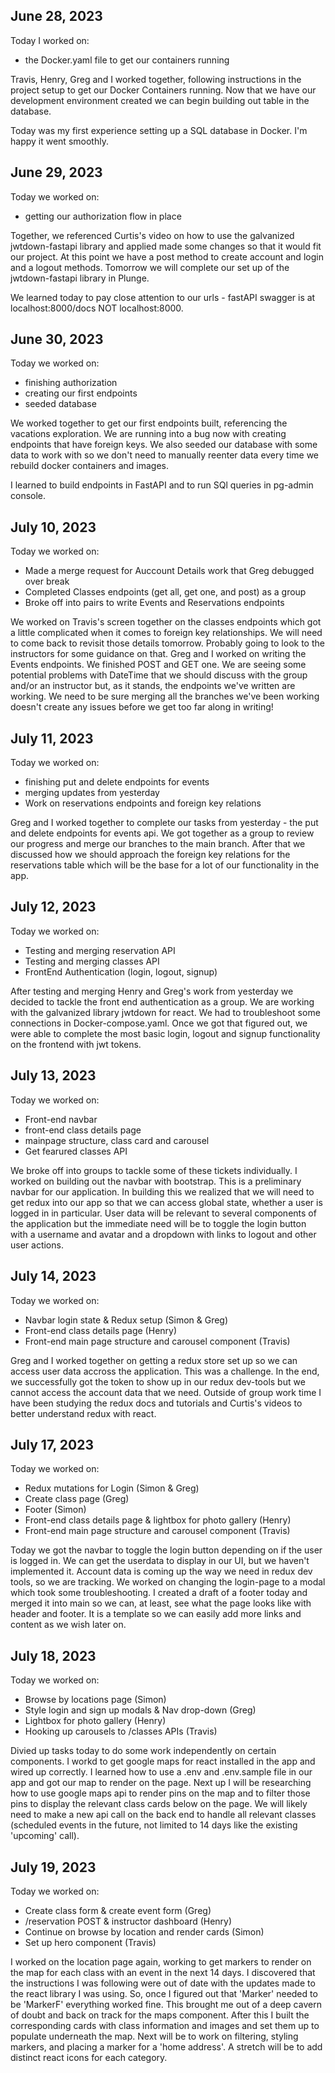 ## June 28, 2023

Today I worked on:

- the Docker.yaml file to get our containers running

Travis, Henry, Greg and I worked together, following instructions in the project setup to get our Docker Containers running. Now that we have our development environment created we can begin building out table in the database.

Today was my first experience setting up a SQL database in Docker. I'm happy it went smoothly.

## June 29, 2023

Today we worked on:

- getting our authorization flow in place

Together, we referenced Curtis's video on how to use the galvanized jwtdown-fastapi library and applied made some changes so that it would fit our project. At this point we have a post method to create account and login and a logout methods. Tomorrow we will complete our set up of the jwtdown-fastapi library in Plunge.

We learned today to pay close attention to our urls - fastAPI swagger is at localhost:8000/docs NOT localhost:8000.

## June 30, 2023

Today we worked on:

- finishing authorization
- creating our first endpoints
- seeded database

We worked together to get our first endpoints built, referencing the vacations exploration. We are running into a bug now with creating endpoints that have foreign keys. We also seeded our database with some data to work with so we don't need to manually reenter data every time we rebuild docker containers and images.

I learned to build endpoints in FastAPI and to run SQl queries in pg-admin console.

## July 10, 2023

Today we worked on:

- Made a merge request for Auccount Details work that Greg debugged over break
- Completed Classes endpoints (get all, get one, and post) as a group
- Broke off into pairs to write Events and Reservations endpoints

We worked on Travis's screen together on the classes endpoints which got a little complicated when it comes to foreign key relationships. We will need to come back to revisit those details tomorrow. Probably going to look to the instructors for some guidance on that. Greg and I worked on writing the Events endpoints. We finished POST and GET one. We are seeing some potential problems with DateTime that we should discuss with the group and/or an instructor but, as it stands, the endpoints we've written are working. We need to be sure merging all the branches we've been working doesn't create any issues before we get too far along in writing!

## July 11, 2023

Today we worked on:

- finishing put and delete endpoints for events
- merging updates from yesterday
- Work on reservations endpoints and foreign key relations

Greg and I worked together to complete our tasks from yesterday - the put and delete endpoints for events api. We got together as a group to review our progress and merge our branches to the main branch. After that we discussed how we should approach the foreign key relations for the reservations table which will be the base for a lot of our functionality in the app.

## July 12, 2023

Today we worked on:

- Testing and merging reservation API
- Testing and merging classes API
- FrontEnd Authentication (login, logout, signup)

After testing and merging Henry and Greg's work from yesterday we decided to tackle the front end authentication as a group. We are working with the galvanized library jwtdown for react. We had to troubleshoot some connections in Docker-compose.yaml. Once we got that figured out, we were able to complete the most basic login, logout and signup functionality on the frontend with jwt tokens.

## July 13, 2023

Today we worked on:

- Front-end navbar
- front-end class details page
- mainpage structure, class card and carousel
- Get fearured classes API

We broke off into groups to tackle some of these tickets individually. I worked on building out the navbar with bootstrap. This is a preliminary navbar for our application. In building this we realized that we will need to get redux into our app so that we can access global state, whether a user is logged in in particular. User data will be relevant to several components of the application but the immediate need will be to toggle the login button with a username and avatar and a dropdown with links to logout and other user actions.

## July 14, 2023

Today we worked on:

- Navbar login state & Redux setup (Simon & Greg)
- Front-end class details page (Henry)
- Front-end main page structure and carousel component (Travis)

Greg and I worked together on getting a redux store set up so we can access user data accross the application. This was a challenge. In the end, we successfully got the token to show up in our redux dev-tools but we cannot access the account data that we need. Outside of group work time I have been studying the redux docs and tutorials and Curtis's videos to better understand redux with react.

## July 17, 2023

Today we worked on:

- Redux mutations for Login (Simon & Greg)
- Create class page (Greg)
- Footer (Simon)
- Front-end class details page & lightbox for photo gallery (Henry)
- Front-end main page structure and carousel component (Travis)

Today we got the navbar to toggle the login button depending on if the user is logged in. We can get the userdata to display in our UI, but we haven't implemented it. Account data is coming up the way we need in redux dev tools, so we are tracking. We worked on changing the login-page to a modal which took some troubleshooting. I created a draft of a footer today and merged it into main so we can, at least, see what the page looks like with header and footer. It is a template so we can easily add more links and content as we wish later on.

## July 18, 2023

Today we worked on:

- Browse by locations page (Simon)
- Style login and sign up modals & Nav drop-down (Greg)
- Lightbox for photo gallery (Henry)
- Hooking up carousels to /classes APIs (Travis)

Divied up tasks today to do some work independently on certain components. I workd to get google maps for react installed in the app and wired up correctly. I learned how to use a .env and .env.sample file in our app and got our map to render on the page. Next up I will be researching how to use google maps api to render pins on the map and to filter those pins to display the relevant class cards below on the page. We will likely need to make a new api call on the back end to handle all relevant classes (scheduled events in the future, not limited to 14 days like the existing 'upcoming' call).

## July 19, 2023

Today we worked on:

- Create class form & create event form (Greg)
- /reservation POST & instructor dashboard (Henry)
- Continue on browse by location and render cards (Simon)
- Set up hero component (Travis)

I worked on the location page again, working to get markers to render on the map for each class with an event in the next 14 days. I discovered that the instructions I was following were out of date with the updates made to the react library I was using. So, once I figured out that 'Marker' needed to be 'MarkerF' everything worked fine. This brought me out of a deep cavern of doubt and back on track for the maps component. After this I built the corresponding cards with class information and images and set them up to populate underneath the map. Next will be to work on filtering, styling markers, and placing a marker for a 'home address'. A stretch will be to add distinct react icons for each category.
